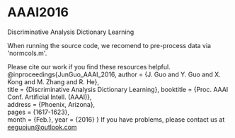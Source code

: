 # AAAI2016
Discriminative Analysis Dictionary Learning


When running the source code, we recomend to pre-process data via 'normcols.m'.

Please cite our work if you find these resources helpful.
    @inproceedings{JunGuo_AAAI_2016,
        author = {J. Guo and Y. Guo and X. Kong and M. Zhang and R. He},  
        title = {Discriminative Analysis Dictionary Learning},
        booktitle = {Proc. AAAI Conf. Artificial Intell. (AAAI)},  
        address = {Phoenix, Arizona},  
        pages = {1617-1623},  
        month = {Feb.},
        year = {2016}
    }
If you have problems, please contact us at eeguojun@outlook.com
